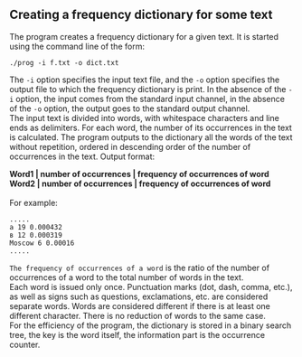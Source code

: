 ## Creating a frequency dictionary for some text

The program creates a frequency dictionary for a given text. It is started using the command line of the form:
```
./prog -i f.txt -o dict.txt
```
The `-i` option specifies the input text file, and the `-o` option specifies the output file to which the frequency dictionary is print. In the absence of the `-i` option, the input comes from the standard input channel, in the absence of the `-o` option, the output goes to the standard output channel. <br>
The input text is divided into words, with whitespace characters and line ends as delimiters. For each word, the number of its occurrences in the text is calculated. The program outputs to the dictionary all the words of the text without repetition, ordered in descending order of the number of occurrences in the text. Output format: <br>

<b> Word1 | number of occurrences | frequency of occurrences of word </b> <br>
<b> Word2 | number of occurrences | frequency of occurrences of word </b> <br><br>
For example:
```
.....
а 19 0.000432
в 12 0.000319
Moscow 6 0.00016
.....
```
`The frequency of occurrences of a word` is the ratio of the number of occurrences of a word to the total number of words in the text. <br>
Each word is issued only once. Punctuation marks (dot, dash, comma, etc.), as well as signs such as questions, exclamations, etc. are considered separate words. Words are considered different if there is at least one different character. There is no reduction of words to the same case. <br>
For the efficiency of the program, the dictionary is stored in a binary search tree, the key is the word itself, the information part is the occurrence counter.
